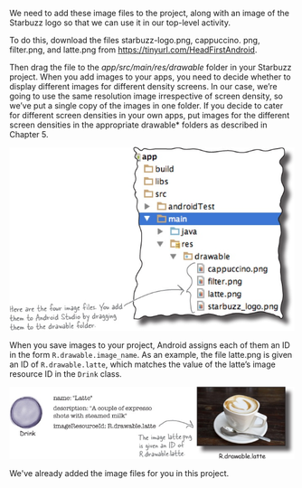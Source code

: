 We need to add these image files to the project, along with an image of the Starbuzz logo so that we can use it in our top-level activity. 

To do this, download the files starbuzz-logo.png, cappuccino. png, filter.png, and latte.png from https://tinyurl.com/HeadFirstAndroid. 

Then drag the file to the *app/src/main/res/drawable* folder in your Starbuzz project. When you add images to your apps, you need to decide whether to display different images for different density screens. In our case, we’re going to use the same resolution image irrespective of screen density, so we’ve put a single copy of the images in one folder. If you decide to cater for different screen densities in your own apps, put images for the different screen densities in the appropriate drawable* folders as described in Chapter 5.

![](.guides/img/13.png)

When you save images to your project, Android assigns each of them an ID in the form `R.drawable.image_name`. As an example, the file latte.png is given an ID of `R.drawable.latte`, which matches the value of the latte’s image resource ID in the `Drink` class.


![](.guides/img/14.png)

We've already added the image files for you in this project. 